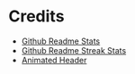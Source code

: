 # Credits

- [Github Readme Stats](https://github.com/anuraghazra/github-readme-stats)
- [Github Readme Streak Stats](https://github.com/DenverCoder1/github-readme-streak-stats)
- [Animated Header](https://github.com/satvikchachra/satvikchachra)
